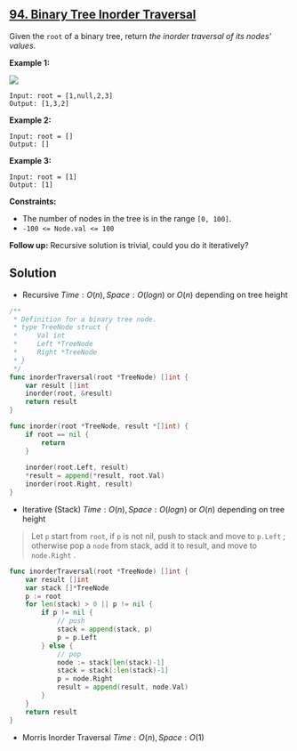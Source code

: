 ## [94. Binary Tree Inorder Traversal](https://leetcode.com/problems/binary-tree-inorder-traversal/)


Given the `root` of a binary tree, return _the inorder traversal of its nodes' values_.

**Example 1:**

![](https://assets.leetcode.com/uploads/2020/09/15/inorder_1.jpg)

```
Input: root = [1,null,2,3]
Output: [1,3,2]
```

**Example 2:**

```
Input: root = []
Output: []
```

**Example 3:**

```
Input: root = [1]
Output: [1]
```

**Constraints:**

*   The number of nodes in the tree is in the range `[0, 100]`.
*   `-100 <= Node.val <= 100`

**Follow up:** Recursive solution is trivial, could you do it iteratively?



## Solution

- Recursive	$Time: O(n), Space: O(logn)$ or $O(n)$ depending on tree height

```go
/**
 * Definition for a binary tree node.
 * type TreeNode struct {
 *     Val int
 *     Left *TreeNode
 *     Right *TreeNode
 * }
 */
func inorderTraversal(root *TreeNode) []int {
    var result []int
    inorder(root, &result)
    return result
}

func inorder(root *TreeNode, result *[]int) {
    if root == nil {
        return
    }
    
    inorder(root.Left, result)
    *result = append(*result, root.Val)
    inorder(root.Right, result)
}
```

- Iterative (Stack)	$Time: O(n), Space: O(logn)$ or $O(n)$ depending on tree height

> Let `p` start from `root`, if `p` is not nil, push to stack and move to `p.Left` ; otherwise pop a `node` from stack, add it to result, and move to `node.Right` .

```go
func inorderTraversal(root *TreeNode) []int {
    var result []int
    var stack []*TreeNode
    p := root
    for len(stack) > 0 || p != nil {
        if p != nil {
            // push
            stack = append(stack, p)
            p = p.Left
        } else {
            // pop
            node := stack[len(stack)-1]
            stack = stack[:len(stack)-1]
            p = node.Right
            result = append(result, node.Val)
        }
    }
    return result
}
```

- Morris Inorder Traversal	$Time: O(n), Space: O(1)$ 

```go
```

